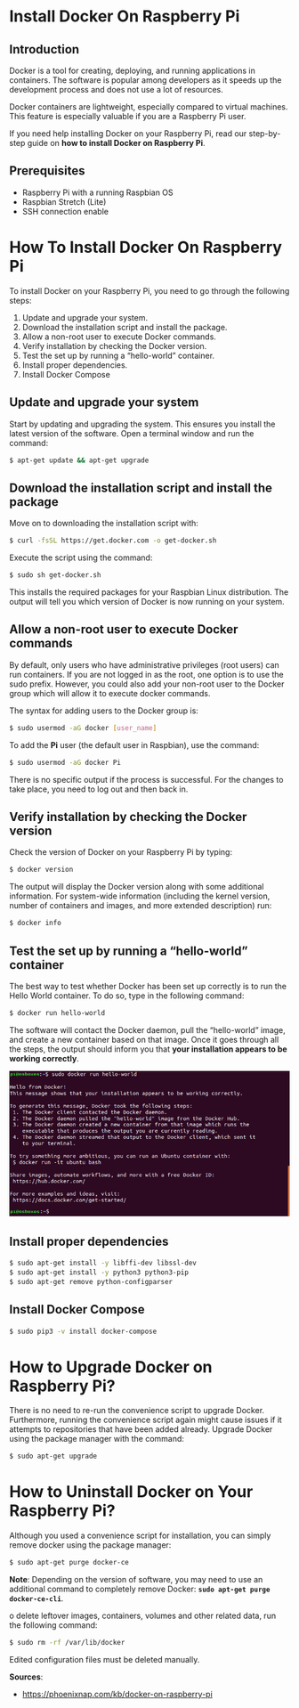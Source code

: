 # Install Docker On Raspberry Pi
## Introduction
Docker is a tool for creating, deploying, and running applications in containers. The software is popular among developers as it speeds up the development process and does not use a lot of resources.

Docker containers are lightweight, especially compared to virtual machines. This feature is especially valuable if you are a Raspberry Pi user.

If you need help installing Docker on your Raspberry Pi, read our step-by-step guide on **how to install Docker on Raspberry Pi**.
## Prerequisites
- Raspberry Pi with a running Raspbian OS
- Raspbian Stretch (Lite)
- SSH connection enable

# How To Install Docker On Raspberry Pi
To install Docker on your Raspberry Pi, you need to go through the following steps:

1. Update and upgrade your system.
2. Download the installation script and install the package.
3. Allow a non-root user to execute Docker commands.
4. Verify installation by checking the Docker version.
5. Test the set up by running a “hello-world” container.
6. Install proper dependencies.
7. Install Docker Compose

## Update and upgrade your system
Start by updating and upgrading the system. This ensures you install the latest version of the software.
Open a terminal window and run the command:
````bash
$ apt-get update && apt-get upgrade
````

## Download the installation script and install the package
Move on to downloading the installation script with:
````bash
$ curl -fsSL https://get.docker.com -o get-docker.sh
````
Execute the script using the command:
````bash
$ sudo sh get-docker.sh
````
This installs the required packages for your Raspbian Linux distribution.
The output will tell you which version of Docker is now running on your system.

## Allow a non-root user to execute Docker commands
By default, only users who have administrative privileges (root users) can run containers. 
If you are not logged in as the root, one option is to use the sudo prefix. However, you could also add your non-root user to the Docker group which will allow it to execute docker commands.

The syntax for adding users to the Docker group is:
```bash
$ sudo usermod -aG docker [user_name]
```

To add the **Pi** user (the default user in Raspbian), use the command:
```bash
$ sudo usermod -aG docker Pi
```

There is no specific output if the process is successful. For the changes to take place, you need to log out and then back in.

## Verify installation by checking the Docker version
Check the version of Docker on your Raspberry Pi by typing:
```bash
$ docker version
```

The output will display the Docker version along with some additional information.
For system-wide information (including the kernel version, number of containers and images, and more extended description) run:
```bash
$ docker info
```

## Test the set up by running a “hello-world” container
The best way to test whether Docker has been set up correctly is to run the Hello World container.
To do so, type in the following command:
```bash
$ docker run hello-world
```

The software will contact the Docker daemon, pull the “hello-world” image, and create a new container based on that image.
Once it goes through all the steps, the output should inform you that **your installation appears to be working correctly**.

<img alt="sf" src="https://github.com/Zeshadowz/tutorials/blob/develop/docker/raspberry-pi-4/img/docker-hello-world-service.png">

## Install proper dependencies
````bash
$ sudo apt-get install -y libffi-dev libssl-dev
$ sudo apt-get install -y python3 python3-pip
$ sudo apt-get remove python-configparser
````

## Install Docker Compose
```bash
$ sudo pip3 -v install docker-compose
```

# How to Upgrade Docker on Raspberry Pi?
There is no need to re-run the convenience script to upgrade Docker. Furthermore, running the convenience script again might cause issues if it attempts to repositories that have been added already.
Upgrade Docker using the package manager with the command:
```bash
$ sudo apt-get upgrade
```

# How to Uninstall Docker on Your Raspberry Pi?
Although you used a convenience script for installation, you can simply remove docker using the package manager:
```bash
$ sudo apt-get purge docker-ce
```
**Note**: Depending on the version of software, you may need to use an additional command to completely remove Docker: **`sudo apt-get purge docker-ce-cli`**.

o delete leftover images, containers, volumes and other related data, run the following command:
```bash
$ sudo rm -rf /var/lib/docker
```
Edited configuration files must be deleted manually.

**Sources**:
- https://phoenixnap.com/kb/docker-on-raspberry-pi
